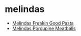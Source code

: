 # melindas

 * [Melindas Freakin Good Pasta](index/m/melindas-freakin-good-pasta.json)
 * [Melindas Porcupine Meatballs](index/m/melindas-porcupine-meatballs.json)
